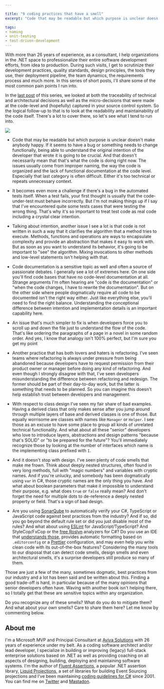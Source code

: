 ```yaml
---

title: "9 coding practices that have a smell"
excerpt: "Code that may be readable but which purpose is unclear doesn't make anybody happy"

tags:
- naming
- unit-testing
- test-driven-development
---
```


With more than 26 years of experience, as a consultant, I help organizations in the .NET space to professionalize their entire software development efforts, from idea to production. During such visits, I get to scrutinize their development practices, quality standards, design principles, the tools they use, their deployment pipeline, the team dynamics, the requirements process and much more. In this series of short posts, I'll share some of the most common pain points I run into. 

In the [last post](/2022/01/symptoms-traceability) of this series, we looked at both the traceability of technical and architectural decisions as well as the micro-decisions that were made at the code-level and (hopefully) captured in your source control system. So the logical follow-up to that is to look at the readability and maintainability of the code itself. There's a lot to cover there, so let's see what I tend to run into.

<img src="{{ site.url }}{{ site.baseurl }}/assets/images/posts/2023/code-smells.png" class="align-center"/> 

* Code that may be readable but which purpose is unclear doesn't make anybody happy. If it seems to have a bug or something needs to change functionally, being able to understand the original intention of the developer that wrote it is going to be crucial. And that doesn't necessarily mean that that's what the code is doing right now. The issues usually come from improper naming, the way the code is organized and the lack of functional documentation at the code level. Especially that last category is often difficult. Either it's too technical or repeats unnecessary context.

* It becomes even more a challenge if there's a bug in the automated tests itself. When a test fails, your first thought is usually that the code-under-test must behave incorrectly. But I'm not making things up if I say that I've encountered quite some tests cases that were testing the wrong thing. That's why it's so important to treat test code as real code including a crystal clear intention.

* Talking about intention, another issue I see a lot is that code is not written in such a way that it clarifies the algorithm that a method tries to execute. Methods, functions and operations are ways to encapsulate complexity and provide an abstraction that makes it easy to work with. But as soon as you want to understand its behavior, it's going to be important to "see" the algorithm. Mixing invocations to other methods and low-level statements isn't helping with that.  

* Code documentation is a sensitive topic as well and often a source of passionate debates. I generally see a lot of extremes here. On one side you'll find code bases that have no code-level documentation at all. Strange arguments I'm often hearing are "code _is_ the documentation" or "when the code changes, I have to rewrite the documentation". But on the other side where people dogmatically require all code to be documented isn't the right way either. Just like everything else, you'll need to find the right balance. Understanding the conceptional difference between intention and implementation details is an important capability here.

* An issue that's much simpler to fix is when developers force you to scroll up and down the file just to understand the flow of the code. That's like ordering the paragraphs of a page in a novel in some random order. And yes, I know that analogy isn't 100% perfect, but I'm sure you get my point

* Another practice that has both lovers and haters is refactoring. I've seen teams where refactoring is always under pressure from being abandoned because developers have to request permission from their product owner or manager before doing any kind of refactoring. And even though I strongly disagree with that, I've seen developers misunderstanding the difference between refactoring and redesign. The former should be part of their day-to-day work, but the latter is something that needs to be planned. So you can imagine this doesn't help establish trust between developers and management. 

* With respect to class design I've seen my fair share of bad examples. Having a derived class that only makes sense after you jump around through multiple layers of base and derived classes is one of those. But equally worrisome are classes with names like `Manager` or `Helper`. I see those as an excuse to have some place to group all kinds of unrelated technical functionality. And what about all these "senior" developers who love to introduce layers, abstractions and design patterns "because that's SOLID" or "to be prepared for the future"? You'll immediately recognize those by looking at the number of interfaces which name is the implementing class prefixed with `I`.

* And it doesn't stop with design. I've seen plenty of code smells that make me frown. Think about deeply nested structures, often found in very long methods, full with "magic numbers" and variables with cryptic names. And if you're unlucky, and somebody has been dogmatically using `var` in C#, those cryptic names are the only thing you have. And what about boolean parameters that make it impossible to understand their purpose, e.g. what does `true` or `false` really mean? And don't forget the need for multiple dots to de-reference a deeply nested property or field. That's a sign of bad design. 

* Are you using [SonarQube](https://www.sonarsource.com/products/sonarqube/) to automatically verify your C#, TypeScript or JavaScript code against best practices from the industry? And if so, did you go beyond the default rule set or did you just disable most of the rules? And what about using [ESLint](https://eslint.org/) for JavaScript/TypeScript? And StyleCop/FxCop or the [free Roslyn](https://github.com/bkoelman/CSharpGuidelinesAnalyzer) analyzers for C#? Do you use an IDE that [understands those](https://www.jetbrains.com/rider/), provides automatic formatting based on `.editorconfig` or a [Prettier](https://prettier.io/) configuration, and may even help you write clean code with its out-of-the-box features? Considering the many tools to our disposal that can detect code smells, design smells and even architectural smells, it's a surprise developers still produce so many of them. 

Those are just a few of the many, sometimes dogmatic, best practices from our industry and a lot has been said and be written about this. Finding a good trade-off is hard, in particular because of the many opinions that senior developers often have. Waving with another book isn't helping there, so I totally get that these are sensitive topics within any organization.

Do you recognize any of these smells? What do you do to mitigate them? And what about your own smells? Care to share them here? Let me know by commenting below.

## About me
I'm a Microsoft MVP and Principal Consultant at [Aviva Solutions](https://avivasolutions.nl/) with 26 years of experience under my belt. As a coding software architect and/or lead developer, I specialize in building or improving (legacy) full-stack enterprise solutions based on .NET as well as providing coaching on all aspects of designing, building, deploying and maintaining software systems. I'm the author of [Fluent Assertions](https://www.fluentassertions.com), a popular .NET assertion library, [Liquid Projections](https://www.liquidprojections.net), a set of libraries for building Event Sourcing projections and I've been maintaining [coding guidelines for C#](https://www.csharpcodingguidelines.com) since 2001. You can find me on [Twitter](https://twitter.com/ddoomen) and [Mastadon](https://mastodon.social/@ddoomen).